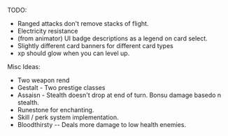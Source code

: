 TODO:
 - Ranged attacks don't remove stacks of flight.
 - Electricity resistance
 - (from animator) UI badge descriptions as a legend on card select.
 - Slightly different card banners for different card types
 - xp should glow when you can level up.


Misc Ideas:
 - Two weapon rend
 - Gestalt - Two prestige classes
 - Assaisn - Stealth doesn't drop at end of turn. Bonsu damage basedo n stealth.
 - Runestone for enchanting.
 - Skill / perk system implementation.
 - Bloodthirsty -- Deals more damage to low health enemies.

